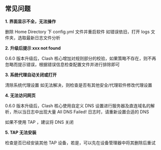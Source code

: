 ## 常见问题

**1. 界面显示不全，无法操作**

删除 Home Directory 下 config.yml 文件并重启软件
如错误依旧，打开 logs 文件夹，选取最新日志文件分析

**2. 升级后提示 xxx not found**

0.6.0 版本升级后，Clash 核心增加对规则部分的校验，如果策略不存在，则不再忽略而提示错误，根据错误信息检查配置文件并进行排除即可

**3. 系统代理自动关闭或打开**

清除系统代理设置
如无法解决，则检查是否有其他安全/代理软件修改代理设置

**4. 无法访问网页**

0.6.0 版本升级后，Clash 核心使用自定义 DNS 设置进行服务器及直连域名的解析，所以当日志中出现大量 All DNS Failed! 日志时，请重新设置合适的 DNS

如果不使用 TAP ，建议将 DNS 关闭

**5. TAP 无法安装**

检查是否已经安装其他 TAP 设备，若是，可以先在设备管理器中将其删除后重试